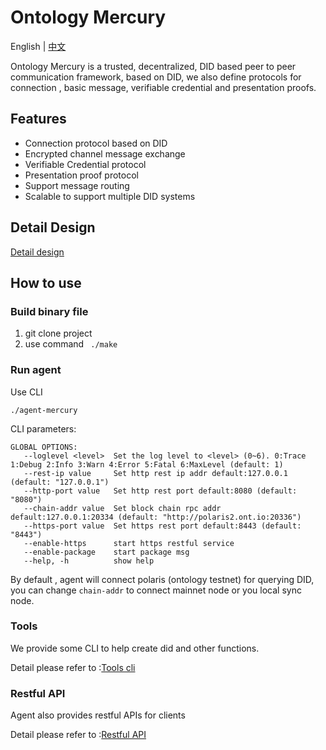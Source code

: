 # Ontology Mercury


English | [中文](README_cn.md)

Ontology Mercury is a trusted, decentralized, DID based peer to peer communication framework, based on DID, we also define protocols for connection , basic message, verifiable credential and presentation proofs.


## Features

- Connection protocol based on DID
- Encrypted channel message exchange 
- Verifiable Credential protocol
- Presentation proof protocol
- Support message routing 
- Scalable to support multiple DID systems 

## Detail Design

[Detail design](doc/Detail_Design_en.md)



## How to use

### Build binary file

1. git clone project
2. use command  ``` ./make```

### Run agent 

Use CLI

```
./agent-mercury
```

CLI parameters:

```
GLOBAL OPTIONS:
   --loglevel <level>  Set the log level to <level> (0~6). 0:Trace 1:Debug 2:Info 3:Warn 4:Error 5:Fatal 6:MaxLevel (default: 1)
   --rest-ip value     Set http rest ip addr default:127.0.0.1 (default: "127.0.0.1")
   --http-port value   Set http rest port default:8080 (default: "8080")
   --chain-addr value  Set block chain rpc addr default:127.0.0.1:20334 (default: "http://polaris2.ont.io:20336")
   --https-port value  Set https rest port default:8443 (default: "8443")
   --enable-https      start https restful service
   --enable-package    start package msg
   --help, -h          show help

```

By default , agent will connect polaris (ontology testnet) for querying DID, you can change   ```chain-addr```  to connect mainnet node or you local sync node.



### Tools

We provide some CLI to help create did and other functions. 

Detail please refer to :[Tools cli](./cmd/manual.md)



### Restful API

Agent also provides restful APIs for clients

Detail please refer to :[Restful API](doc/RestAPI_Document.md)